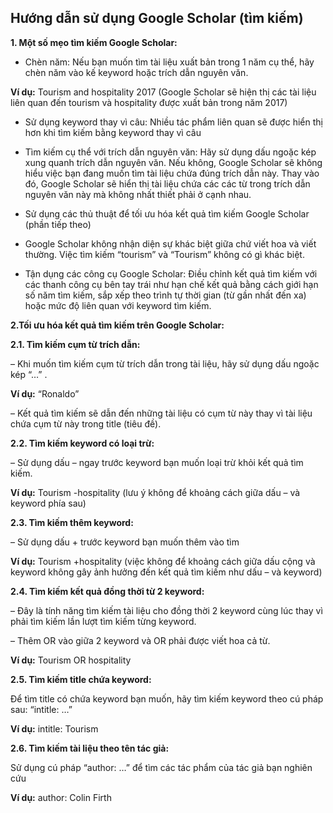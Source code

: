 **Hướng dẫn sử dụng Google Scholar (tìm kiếm)**
-----------------------------------------------
**1. Một số mẹo tìm kiếm Google Scholar:**
+ Chèn năm: Nếu bạn muốn tìm tài liệu xuất bản trong 1 năm cụ thể, hãy chèn năm vào kế keyword hoặc trích dẫn nguyên văn.

**Ví dụ:** Tourism and hospitality 2017 (Google Scholar sẽ hiện thị các tài liệu liên quan đến tourism và hospitality được xuất bản trong năm 2017)

+ Sử dụng keyword thay vì câu: Nhiều tác phẩm liên quan sẽ được hiển thị hơn khi tìm kiếm bằng keyword thay vì câu

+ Tìm kiếm cụ thể với trích dẫn nguyên văn: Hãy sử dụng dấu ngoặc kép xung quanh trích dẫn nguyên văn. Nếu không, Google Scholar sẽ không hiểu việc bạn đang muốn tìm tài liệu chứa đúng trích dẫn này. Thay vào đó, Google Scholar sẽ hiển thị tài liệu chứa các các từ trong trích dẫn nguyên văn này mà không nhất thiết phải ở cạnh nhau.

+ Sử dụng các thủ thuật để tối ưu hóa kết quả tìm kiếm Google Scholar (phần tiếp theo)

+ Google Scholar không nhận diện sự khác biệt giữa chứ viết hoa và viết thường. Việc tìm kiếm “tourism” và “Tourism” không có gì khác biệt.

+ Tận dụng các công cụ Google Scholar: Điều chỉnh kết quả tìm kiếm với các thanh công cụ bên tay trái như hạn chế kết quả bằng cách giới hạn số năm tìm kiếm, sắp xếp theo trình tự thời gian (từ gần nhất đến xa) hoặc mức độ liên quan với keyword tìm kiếm.

**2.Tối ưu hóa kết quả tìm kiếm trên Google Scholar:**

   **2.1. Tìm kiếm cụm từ trích dẫn:**
   
– Khi muốn tìm kiếm cụm từ trích dẫn trong tài liệu, hãy sử dụng dấu ngoặc kép “…” .

**Ví dụ:** “Ronaldo”

– Kết quả tìm kiếm sẽ dẫn đến những tài liệu có cụm từ này thay vì tài liệu chứa cụm từ này trong title (tiêu đề).

   **2.2. Tìm kiếm keyword có loại trừ:**
  
– Sử dụng dấu – ngay trước keyword bạn muốn loại trừ khỏi kết quả tìm kiếm.

**Ví dụ:** Tourism -hospitality (lưu ý không để khoảng cách giữa dấu – và keyword phía sau)

   **2.3. Tìm kiếm thêm keyword:**
   
– Sử dụng dấu + trước keyword bạn muốn thêm vào tìm

**Ví dụ:** Tourism +hospitality (việc không để khoảng cách giữa dấu cộng và keyword không gây ảnh hưởng đến kết quả tìm kiếm như dấu – và keyword)

   **2.4. Tìm kiếm kết quả đồng thời từ 2 keyword:**
   
– Đây là tính năng tìm kiếm tài liệu cho đồng thời 2 keyword cùng lúc thay vì phải tìm kiếm lần lượt tìm kiếm từng keyword.

– Thêm OR vào giữa 2 keyword và OR phải được viết hoa cả từ.

**Ví dụ:** Tourism OR hospitality

   **2.5. Tìm kiếm title chứa keyword:**
   
Để tìm title có chứa keyword bạn muốn, hãy tìm kiếm keyword theo cú pháp sau: “intitle: …”

**Ví dụ:** intitle: Tourism

   **2.6. Tìm kiếm tài liệu theo tên tác giả:**
   
Sử dụng cú pháp “author: …” để tìm các tác phẩm của tác giả bạn nghiên cứu

**Ví dụ:** author: Colin Firth

